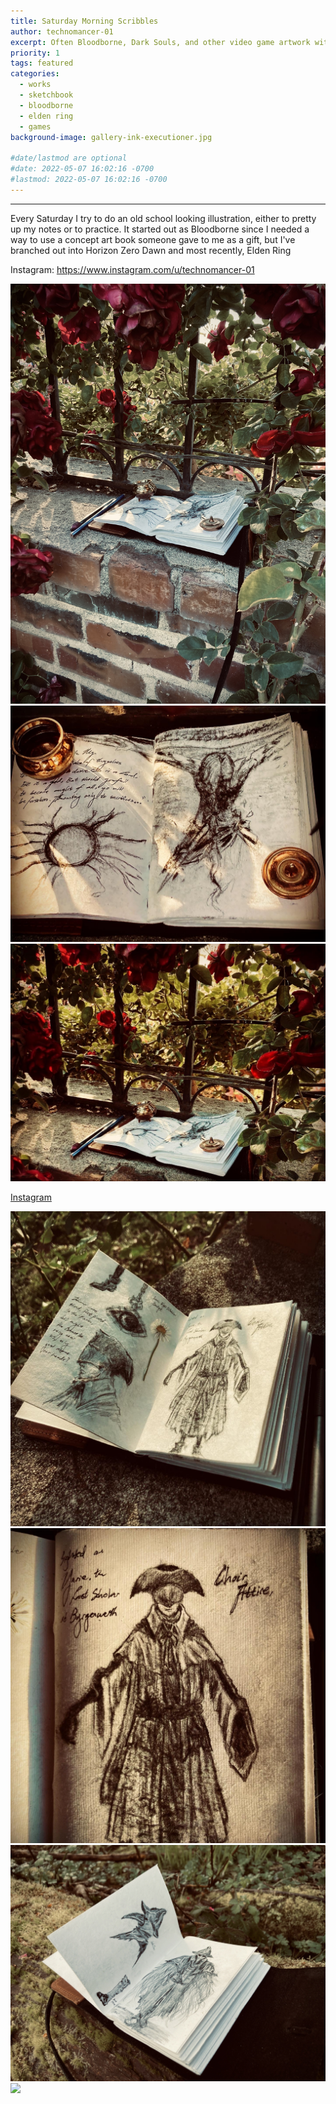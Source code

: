 ```yaml
---
title: Saturday Morning Scribbles
author: technomancer-01
excerpt: Often Bloodborne, Dark Souls, and other video game artwork with traditional pen and paper
priority: 1
tags: featured
categories:
  - works
  - sketchbook
  - bloodborne
  - elden ring
  - games
background-image: gallery-ink-executioner.jpg

#date/lastmod are optional
#date: 2022-05-07 16:02:16 -0700
#lastmod: 2022-05-07 16:02:16 -0700
---
```


---

Every Saturday I try to do an old school looking illustration, either to pretty up my notes or to practice. It started out as Bloodborne since I needed a way to use a concept art book someone gave to me as a gift, but I've branched out into Horizon Zero Dawn and most recently, Elden Ring

Instagram: https://www.instagram.com/u/technomancer-01

<!-- ![Find it on Artstation and Instagram](https://cdnb.artstation.com/p/assets/images/images/046/239/297/large/technomancer-01-asset.jpg?1644614091=100x20) -->

<!-- ![full image is on IG and Artstation](/images/post-images/TFLR-Valentine2022.PNG)
 -->

<img src="/images/satmorningscribbles/05072022-eldenringrosegarden.jpeg" >
<img src="/images/satmorningscribbles/05072022-eldenringmarika.jpg" >
<img src="/images/satmorningscribbles/05072022-eldenringroses.jpg" >


[Instagram](https://www.instagram.com/p/CdQ5HTyOxYQ/?igshid=YmMyMTA2M2Y=)




<img src="/images/satmorningscribbles/04302022-bloodbornechoirattire.jpg" class="worksdisplay">
<img src="/images/satmorningscribbles/04302022-bloodbornechoirattire2.jpg" class="worksdisplay">


<img src="/images/satmorningscribbles/04092022-bloodbornecrow1.jpeg" class="worksdisplay">
<img src="/images/satmorningscribbles/04092022-bloodbornecrow2.jpeg" class="worksdisplay">

